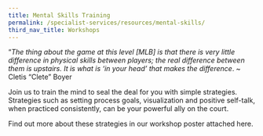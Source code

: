 ```yaml
---
title: Mental Skills Training
permalink: /specialist-services/resources/mental-skills/
third_nav_title: Workshops
---
```



“*The thing about the game at this level [MLB] is that there is very little difference in physical skills between players; the real difference between them is upstairs. It is what is ‘in your head’ that makes the difference*. ~ Cletis “Clete” Boyer

Join us to train the mind to seal the deal for you with simple strategies.  Strategies such as setting process goals, visualization and positive self-talk, when practiced consistently, can be your powerful ally on the court.  

Find out more about these strategies in our workshop poster attached here.  [](/files/workshops-by-tp/Sports%20Leaders%20Workshop_Mental%20Skills.pdf)
